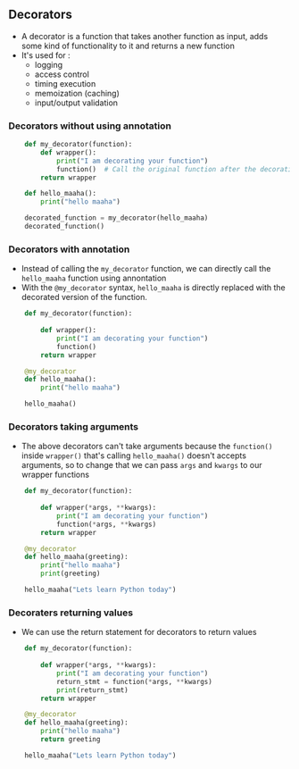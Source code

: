 ## Decorators
- A decorator is a function that takes another function as input, adds some kind of functionality to it and returns a new function
- It's used for :
	- logging
	- access control
	- timing execution
	- memoization (caching)
	- input/output validation

### Decorators without using annotation
```python
    def my_decorator(function):
        def wrapper():
            print("I am decorating your function")
            function()  # Call the original function after the decoration
        return wrapper

    def hello_maaha():
        print("hello maaha")

    decorated_function = my_decorator(hello_maaha)
    decorated_function()
```

### Decorators with annotation
- Instead of calling the `my_decorator` function, we can directly call the `hello_maaha` function using annontation
- With the `@my_decorator` syntax, `hello_maaha` is directly replaced with the decorated version of the function.

```python
    def my_decorator(function):
        
        def wrapper():
            print("I am decorating your function")
            function()
        return wrapper

    @my_decorator
    def hello_maaha():
        print("hello maaha")

    hello_maaha()
```

### Decorators taking arguments
- The above decorators can't take arguments because the `function()` inside `wrapper()` that's calling `hello_maaha()` doesn't accepts arguments, so to change that we can pass `args` and `kwargs` to our wrapper functions

```python
    def my_decorator(function):
        
        def wrapper(*args, **kwargs):
            print("I am decorating your function")
            function(*args, **kwargs)
        return wrapper

    @my_decorator
    def hello_maaha(greeting):
        print("hello maaha")
        print(greeting)

    hello_maaha("Lets learn Python today")
```

### Decoraters returning values
- We can use the return statement for decorators to return values

```python
    def my_decorator(function):
        
        def wrapper(*args, **kwargs):
            print("I am decorating your function")
            return_stmt = function(*args, **kwargs)
            print(return_stmt)
        return wrapper

    @my_decorator
    def hello_maaha(greeting):
        print("hello maaha")
        return greeting

    hello_maaha("Lets learn Python today")
```